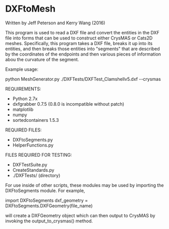 # DXFtoMesh
Written by Jeff Peterson and Kerry Wang (2016)

This program is used to read a DXF file and convert the entities in the DXF file
into forms that can be used to construct either CrysMAS or Cats2D meshes.
Specifically, this program takes a DXF file, breaks it up into its entities, and
then breaks those entities into "segments" that are described by the coordinates
of the endpoints and then various pieces of information abou the curvature of
the segment.

Example usage:

python MeshGenerator.py ./DXFTests/DXFTest_Clamshellv5.dxf --crysmas

REQUIREMENTS:
- Python 2.7x
- dxfgrabber 0.7.5 (0.8.0 is incompatible without patch)
- matplotlib
- numpy
- sortedcontainers 1.5.3

REQUIRED FILES:
- DXFtoSegments.py
- HelperFunctions.py

FILES REQUIRED FOR TESTING:
- DXFTestSuite.py
- CreateStandards.py
- ./DXFTests/ (directory)

For use inside of other scripts, these modules may be used by importing the
DXFtoSegments module. For example,

import DXFtoSegments
dxf_geometry = DXFtoSegments.DXFGeometry(file_name)

will create a DXFGeometry object which can then output to CrysMAS by invoking
the output_to_crysmas() method.
